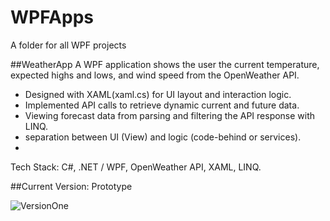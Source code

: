 # WPFApps
 A folder for all WPF projects

 ##WeatherApp
  A WPF application shows the user the current temperature, expected highs and lows, and wind speed from the OpenWeather API.
 - Designed with XAML(xaml.cs) for UI layout and interaction logic.
 - Implemented API calls to retrieve dynamic current and future data.
 - Viewing forecast data from parsing and filtering the API response with LINQ.
 - separation between UI (View) and logic (code-behind or services).
 -
  Tech Stack: C#, .NET / WPF, OpenWeather API, XAML, LINQ.

##Current Version: Prototype

![VersionOne](https://github.com/user-attachments/assets/6de8ce82-88ea-4aae-bb44-add98a0b686b)

